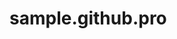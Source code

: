 # sample.github.pro
[](images/pic.png)
[](images/pic1.png)
[](images/pic2.png)
[](images/pic3.png)
[](images/pic4.png)
[](images/pic5.png)
[](images/pic6.png)
[](images/pic7.png)
